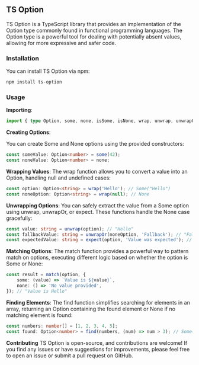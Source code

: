 ## TS Option

TS Option is a TypeScript library that provides an implementation of the Option type commonly found in functional programming languages. The Option type is a powerful tool for dealing with potentially absent values, allowing for more expressive and safer code.

### Installation
You can install TS Option via npm:

```bash
npm install ts-option
```

### Usage

**Importing**:

```ts
import { type Option, some, none, isSome, isNone, wrap, unwrap, unwrapOr, expect, match, find } from 'ts-option';
```
**Creating Options**:

You can create Some and None options using the provided constructors:

```ts
const someValue: Option<number> = some(42);
const noneValue: Option<number> = none;
```

**Wrapping Values**:
The wrap function allows you to convert a value into an Option, handling null and undefined cases:

```ts
const option: Option<string> = wrap('Hello'); // Some("Hello")
const noneOption: Option<string> = wrap(null); // None
```

**Unwrapping Options**:
You can safely extract the value from a Some option using unwrap, unwrapOr, or expect. These functions handle the None case gracefully:

```ts
const value: string = unwrap(option); // "Hello"
const fallbackValue: string = unwrapOr(noneOption, 'Fallback'); // "Fallback"
const expectedValue: string = expect(option, 'Value was expected'); // "Hello"
```

**Matching Options**:
The match function provides a powerful way to pattern match on options, executing different logic based on whether the option is Some or None:

```ts
const result = match(option, {
    some: (value) => `Value is ${value}`,
    none: () => 'No value provided',
}); // "Value is Hello"
```

**Finding Elements**:
The find function simplifies searching for elements in an array, returning an Option containing the found element or None if no matching element is found:

```ts
const numbers: number[] = [1, 2, 3, 4, 5];
const found: Option<number> = find(numbers, (num) => num > 3); // Some(4)
```

**Contributing**
TS Option is open-source, and contributions are welcome! If you find any issues or have suggestions for improvements, please feel free to open an issue or submit a pull request on GitHub.

